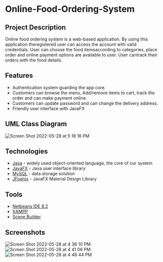 # Online-Food-Ordering-System

## Project Description
Online food ordering system is a web-based application. By using this application theregistered user can access the account with valid credentials. 
User can choose the food itemsaccording to categories, place order and online payment options are available to user. User cantrack their orders with the food details.  

## Features
- Authentication system guarding the app core.
- Customers can browse the menu, Add/remove items to cart, track the order and can make payment online.
- Customers can update password and can change the delivery address.
- Friendly user interface with JavaFX

## UML Class Diagram
![Screen Shot 2022-05-28 at 5 18 16 PM](https://user-images.githubusercontent.com/100465648/170819211-d1cdbac4-cffe-495d-b2c5-71e20b240eac.png)


## Technologies
- [Java](https://go.java/index.html) - widely used object-oriented language, the core of our system
- [JavaFX](https://docs.oracle.com/javafx/2/overview/jfxpub-overview.htm) - Java user interface library
- [MySQL](https://www.mysql.com) - data storage solution
- [JFoenix](https://github.com/jfoenixadmin/JFoenix) - JavaFX Material Design Library

## Tools
- [Netbeans IDE 8.2](http://netbeans.apache.org/download)
- [XAMPP](https://www.apachefriends.org/download.html)
- [Scene Builder](https://gluonhq.com/products/scene-builder)

## Screenshots
![Screen Shot 2022-05-28 at 4 38 10 PM](https://user-images.githubusercontent.com/100465648/170817953-e3c85564-f9fc-43ea-a615-9dcbc8e0d1fe.png)
![Screen Shot 2022-05-28 at 4 41 06 PM](https://user-images.githubusercontent.com/100465648/170818084-ec1cbefa-db47-469b-8588-372035926709.png)
![Screen Shot 2022-05-28 at 4 46 44 PM](https://user-images.githubusercontent.com/100465648/170818277-ab767fe1-142b-4782-84f7-5a84da758547.png)


